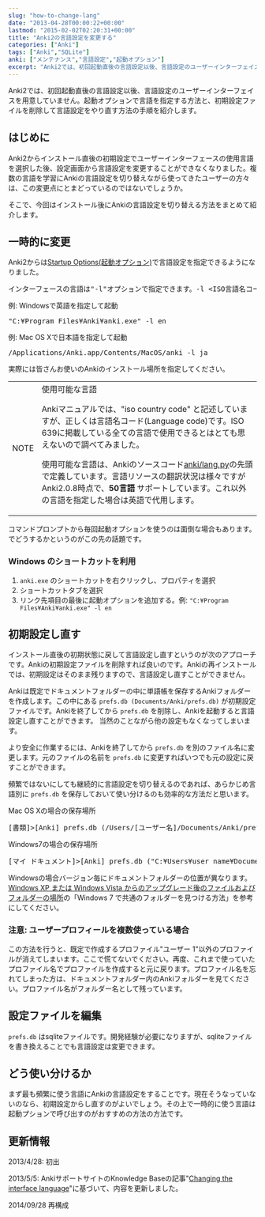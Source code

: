 ```yaml
---
slug: "how-to-change-lang"
date: "2013-04-28T00:00:22+00:00"
lastmod: "2015-02-02T02:20:31+00:00"
title: "Anki2の言語設定を変更する"
categories: ["Anki"]
tags: ["Anki","SQLite"]
anki: ["メンテナンス","言語設定","起動オプション"]
excerpt: "Anki2では、初回起動直後の言語設定以後、言語設定のユーザーインターフェイスを用意していません。起動オプションで言語を指定する方法と、初期設定ファイルを削除して言語設定をやり直す方法の手順を紹介します。How to change lang settings for Anki2."
---
```

<section id="preamble">
<p>Anki2では、初回起動直後の言語設定以後、言語設定のユーザーインターフェイスを用意していません。起動オプションで言語を指定する方法と、初期設定ファイルを削除して言語設定をやり直す方法の手順を紹介します。</p>
</section>
<section id="はじめに">
  <div class="page-header">
    <h2>はじめに</h2>
  </div>
<p>Anki2からインストール直後の初期設定でユーザーインターフェースの使用言語を選択した後、設定画面から言語設定を変更することができなくなりました。複数の言語を学習にAnkiの言語設定を切り替えながら使ってきたユーザーの方々は、この変更点にとまどっているのではないでしょうか。</p>
<p>そこで、今回はインストール後にAnkiの言語設定を切り替える方法をまとめて紹介します。</p>
</section>
<section id="一時的に変更">
  <div class="page-header">
    <h2>一時的に変更</h2>
  </div>
<p></p>
<p>Anki2からは<a target="_new" href="http://ankisrs.net/docs/manual.html#startup-options">Startup Options(起動オプション)</a>で言語設定を指定できるようになりました。</p>
<pre>インターフェースの言語は"-l"オプションで指定できます。-l &lt;ISO言語名コード&gt;を指定して起動します。</pre>
<p>例: Windowsで英語を指定して起動</p>
<pre>"C:¥Program Files¥Anki¥anki.exe" -l en</pre>
<p>例: Mac OS Xで日本語を指定して起動</p>
<pre>/Applications/Anki.app/Contents/MacOS/anki -l ja</pre>
<p>実際には皆さんお使いのAnkiのインストール場所を指定してください。</p>
<div class="alert alert-info alert-block">
<table cellpadding="10">
<tr>
<td class="icon" nowrap>
<div class="title">NOTE</div>
</td>
<td class="content">
<div class="title">使用可能な言語</div>
<p>Ankiマニュアルでは、"iso country code" と記述していますが、正しくは言語名コード(Language code)です。ISO 639に掲載している全ての言語で使用できるとはとても思えないので調べてみました。</p>
<p>使用可能な言語は、Ankiのソースコード<a target="_new" href="https://github.com/dae/anki/blob/master/anki/lang.py">anki/lang.py</a>の先頭で定義しています。言語リソースの翻訳状況は様々ですがAnki2.0.8時点で、<strong>50言語</strong> サポートしています。これ以外の言語を指定した場合は英語で代用します。</p>
</td>
</tr>
</table>
</div>
<p>コマンドプロンプトから毎回起動オプションを使うのは面倒な場合もあります。でどうするかというのがこの先の話題です。</p>
<h3 id="windows_のショートカットを利用">Windows のショートカットを利用</h3>
<ol>
<li>
<code>anki.exe</code> のショートカットを右クリックし、プロパティを選択
</li>
<li>
ショートカットタブを選択
</li>
<li>
リンク先項目の最後に起動オプションを追加する。例: <code>"C:¥Program Files¥Anki¥anki.exe" -l en</code>
</li>
</ol>
</section>
<section id="初期設定し直す">
  <div class="page-header">
    <h2>初期設定し直す</h2>
  </div>
<p></p>
<p>インストール直後の初期状態に戻して言語設定し直すというのが次のアプローチです。Ankiの初期設定ファイルを削除すれば良いのです。Ankiの再インストールでは、初期設定はそのまま残りますので、言語設定し直すことができません。</p>
<p>Ankiは既定でドキュメントフォルダーの中に単語帳を保存するAnkiフォルダーを作成します。この中にある <code>prefs.db (Documents/Anki/prefs.db)</code> が初期設定ファイルです。Ankiを終了してから <code>prefs.db</code> を削除し、Ankiを起動すると言語設定し直すことができます。
当然のことながら他の設定もなくなってしまいます。</p>
<p>より安全に作業するには、Ankiを終了してから <code>prefs.db</code> を別のファイル名に変更します。元のファイルの名前を <code>prefs.db</code> に変更すればいつでも元の設定に戻すことができます。</p>
<p>頻繁ではないにしても継続的に言語設定を切り替えるのであれば、あらかじめ言語別に <code>prefs.db</code> を保存しておいて使い分けるのも効率的な方法だと思います。</p>
<p>Mac OS Xの場合の保存場所</p>
<pre>[書類]&gt;[Anki] prefs.db (/Users/[ユーザー名]/Documents/Anki/prefs.db)</pre>
<p>Windows7の場合の保存場所</p>
<pre>[マイ ドキュメント]&gt;[Anki] prefs.db ("C:¥Users¥user name¥Documents¥Anki¥prefs.db")</pre>
<p>Windowsの場合バージョン毎にドキュメントフォルダーの位置が異なります。<a target="_new" href="http://windows.microsoft.com/ja-jp/windows7/where-are-my-files-and-folders-after-upgrading-from-windows-xp-or-windows-vista">Windows XP または Windows Vista からのアップグレード後のファイルおよびフォルダーの場所</a>の「Windows 7 で共通のフォルダーを見つける方法」を参考にしてください。</p>
<h3 id="注意_ユーザープロフィールを複数使っている場合">注意: ユーザープロフィールを複数使っている場合</h3>
<p>この方法を行うと、既定で作成するプロファイル"ユーザー 1"以外のプロファイルが消えてしまいます。ここで慌てないでください。再度、これまで使っていたプロファイル名でプロファイルを作成すると元に戻ります。プロファイル名を忘れてしまった方は、ドキュメントフォルダー内のAnkiフォルダーを見てください。プロファイル名がフォルダー名として残っています。</p>
</section>
<section id="設定ファイルを編集">
  <div class="page-header">
    <h2>設定ファイルを編集</h2>
  </div>
<p><code>prefs.db</code> はsqliteファイルです。開発経験が必要になりますが、sqliteファイルを書き換えることでも言語設定は変更できます。</p>
</section>
<section id="どう使い分けるか">
  <div class="page-header">
    <h2>どう使い分けるか</h2>
  </div>
<p>まず最も頻繁に使う言語にAnkiの言語設定をすることです。現在そうなっていないのなら、初期設定からし直すのがよいでしょう。その上で一時的に使う言語は起動プションで呼び出すのがおすすめの方法の方法です。</p>
</section>
<section id="更新情報">
  <div class="page-header">
    <h2>更新情報</h2>
  </div>
<p>2013/4/28: 初出</p>
<p>2013/5/5: AnkiサポートサイトのKnowledge Baseの記事"<a target="_new" href="https://anki.tenderapp.com/kb/interface/changing-the-interface-language">Changing the interface language</a>"に基づいて、内容を更新しました。</p>
<p>2014/09/28 再構成</p>
</section>


